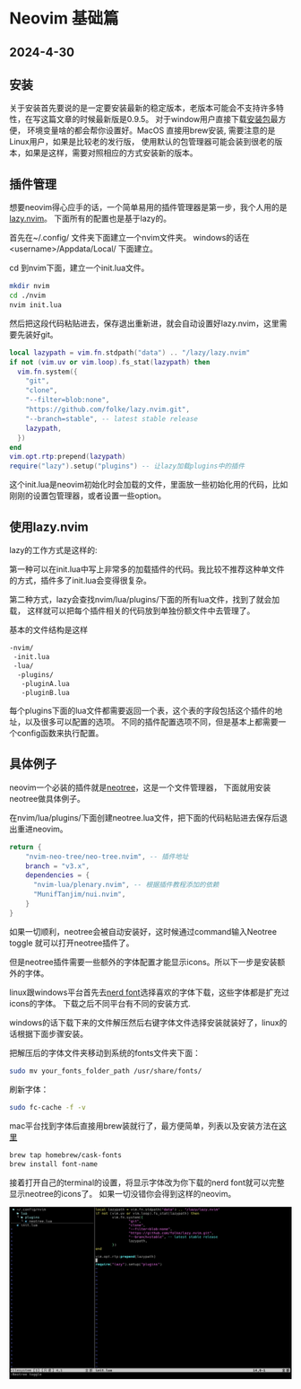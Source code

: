 # Neovim 基础篇

## 2024-4-30


## 安装

关于安装首先要说的是一定要安装最新的稳定版本，老版本可能会不支持许多特性，在写这篇文章的时候最新版是0.9.5。
对于window用户直接下载[安装包](https://github.com/neovim/neovim/releases/tag/v0.9.5)最方便，
环境变量啥的都会帮你设置好。MacOS 直接用brew安装, 需要注意的是Linux用户，如果是比较老的发行版，
使用默认的包管理器可能会装到很老的版本，如果是这样，需要对照相应的方式安装新的版本。

## 插件管理

想要neovim得心应手的话，一个简单易用的插件管理器是第一步，我个人用的是[lazy.nvim](https://github.com/folke/lazy.nvim)。
下面所有的配置也是基于lazy的。

首先在~/.config/ 文件夹下面建立一个nvim文件夹。 windows的话在\<username\>/Appdata/Local/ 下面建立。

cd 到nvim下面，建立一个init.lua文件。

```bash
mkdir nvim
cd ./nvim
nvim init.lua
```

然后把这段代码粘贴进去，保存退出重新进，就会自动设置好lazy.nvim，这里需要先装好git。

```lua
local lazypath = vim.fn.stdpath("data") .. "/lazy/lazy.nvim"
if not (vim.uv or vim.loop).fs_stat(lazypath) then
  vim.fn.system({
    "git",
    "clone",
    "--filter=blob:none",
    "https://github.com/folke/lazy.nvim.git",
    "--branch=stable", -- latest stable release
    lazypath,
  })
end
vim.opt.rtp:prepend(lazypath)
require("lazy").setup("plugins") -- 让lazy加载plugins中的插件
```
这个init.lua是neovim初始化时会加载的文件，里面放一些初始化用的代码，比如刚刚的设置包管理器，或者设置一些option。

## 使用lazy.nvim

lazy的工作方式是这样的: 

第一种可以在init.lua中写上非常多的加载插件的代码。我比较不推荐这种单文件的方式，插件多了init.lua会变得很复杂。

第二种方式，lazy会查找nvim/lua/plugins/下面的所有lua文件，找到了就会加载，
这样就可以把每个插件相关的代码放到单独份额文件中去管理了。

基本的文件结构是这样

```
-nvim/
 -init.lua
 -lua/
  -plugins/
   -pluginA.lua
   -pluginB.lua
```

每个plugins下面的lua文件都需要返回一个表，这个表的字段包括这个插件的地址，以及很多可以配置的选项。
不同的插件配置选项不同，但是基本上都需要一个config函数来执行配置。

## 具体例子

neovim一个必装的插件就是[neotree](https://github.com/nvim-neo-tree/neo-tree.nvim)，这是一个文件管理器，
下面就用安装neotree做具体例子。

在nvim/lua/plugins/下面创建neotree.lua文件，把下面的代码粘贴进去保存后退出重进neovim。

```lua
return {
    "nvim-neo-tree/neo-tree.nvim", -- 插件地址
    branch = "v3.x",
    dependencies = {
      "nvim-lua/plenary.nvim", -- 根据插件教程添加的依赖
      "MunifTanjim/nui.nvim",
    }
}
```
如果一切顺利，neotree会被自动安装好，这时候通过command输入Neotree toggle 就可以打开neotree插件了。

但是neotree插件需要一些额外的字体配置才能显示icons。所以下一步是安装额外的字体。

linux跟windows平台首先去[nerd font](https://www.nerdfonts.com/)选择喜欢的字体下载，这些字体都是扩充过icons的字体。
下载之后不同平台有不同的安装方式. 

windows的话下载下来的文件解压然后右键字体文件选择安装就装好了，linux的话根据下面步骤安装。

把解压后的字体文件夹移动到系统的fonts文件夹下面：

``` bash
sudo mv your_fonts_folder_path /usr/share/fonts/
```

刷新字体：

``` bash
sudo fc-cache -f -v
```
mac平台找到字体后直接用brew装就行了，最方便简单，列表以及安装方法在[这里](https://github.com/ryanoasis/nerd-fonts)
```bash
brew tap homebrew/cask-fonts
brew install font-name
```

接着打开自己的terminal的设置，将显示字体改为你下载的nerd font就可以完整显示neotree的icons了。
如果一切没错你会得到这样的neovim。

![neotree](./neotree.png)

